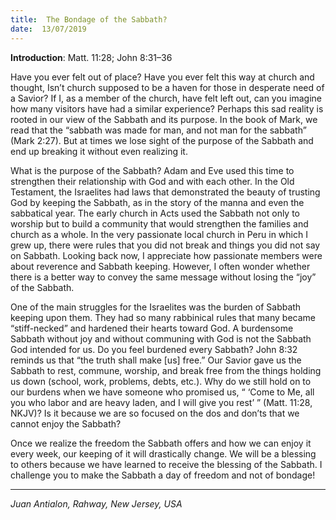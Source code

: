 ```yaml
---
title:  The Bondage of the Sabbath?
date:  13/07/2019
---
```


**Introduction**: Matt. 11:28; John 8:31–36

Have you ever felt out of place? Have you ever felt this way at church and thought, Isn’t church supposed to be a haven for those in desperate need of a Savior? If I, as a member of the church, have felt left out, can you imagine how many visitors have had a similar experience? Perhaps this sad reality is rooted in our view of the Sabbath and its purpose. In the book of Mark, we read that the “sabbath was made for man, and not man for the sabbath” (Mark 2:27). But at times we lose sight of the purpose of the Sabbath and end up breaking it without even realizing it.

What is the purpose of the Sabbath? Adam and Eve used this time to strengthen their relationship with God and with each other. In the Old Testament, the Israelites had laws that demonstrated the beauty of trusting God by keeping the Sabbath, as in the story of the manna and even the sabbatical year. The early church in Acts used the Sabbath not only to worship but to build a community that would strengthen the families and church as a whole. In the very passionate local church in Peru in which I grew up, there were rules that you did not break and things you did not say on Sabbath. Looking back now, I appreciate how passionate members were about reverence and Sabbath keeping. However, I often wonder whether there is a better way to convey the same message without losing the “joy” of the Sabbath.

One of the main struggles for the Israelites was the burden of Sabbath keeping upon them. They had so many rabbinical rules that many became “stiff-necked” and hardened their hearts toward God. A burdensome Sabbath without joy and without communing with God is not the Sabbath God intended for us. Do you feel burdened every Sabbath? John 8:32 reminds us that “the truth shall make [us] free.” Our Savior gave us the Sabbath to rest, commune, worship, and break free from the things holding us down (school, work, problems, debts, etc.). Why do we still hold on to our burdens when we have someone who promised us, “ ‘Come to Me, all you who labor and are heavy laden, and I will give you rest’ ” (Matt. 11:28, NKJV)? Is it because we are so focused on the dos and don’ts that we cannot enjoy the Sabbath?

Once we realize the freedom the Sabbath offers and how we can enjoy it every week, our keeping of it will drastically change. We will be a blessing to others because we have learned to receive the blessing of the Sabbath. I challenge you to make the Sabbath a day of freedom and not of bondage!

---

_Juan Antialon, Rahway, New Jersey, USA_
